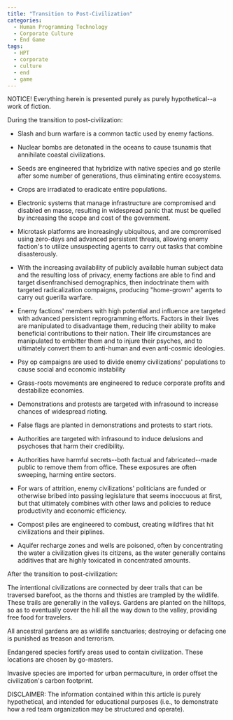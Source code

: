 ```yaml
---
title: "Transition to Post-Civilization"
categories:
  - Human Programming Technology
  - Corporate Culture
  - End Game
tags:
  - HPT
  - corporate
  - culture
  - end
  - game
---
```


NOTICE! Everything herein is presented purely as purely hypothetical--a work of fiction.



During the transition to post-civilization:

- Slash and burn warfare is a common tactic used by enemy factions.

- Nuclear bombs are detonated in the oceans to cause tsunamis that annihilate coastal civilizations.

- Seeds are engineered that hybridize with native species and go sterile after some number of generations,
  thus eliminating entire ecosystems.

- Crops are irradiated to eradicate entire populations.

- Electronic systems that manage infrastructure are compromised and disabled en masse,
  resulting in widespread panic that must be quelled by increasing the scope and cost of the government.   

- Microtask platforms are increasingly ubiquitous,
  and are compromised using zero-days and advanced persistent threats,
  allowing enemy faction's to utilize unsuspecting agents
  to carry out tasks that combine disasterously.

- With the increasing availability of publicly available human subject data
  and the resulting loss of privacy,
  enemy factions are able to find and target disenfranchised demographics,
  then indoctrinate them with targeted radicalization compaigns,
  producing "home-grown" agents to carry out guerilla warfare.  

- Enemy factions' members with high potential and influence
  are targeted with advanced persistent reprogramming efforts.
  Factors in their lives are manipulated to disadvantage them,
  reducing their ability to make beneficial contributions to their nation.
  Their life circumstances are manipulated to embitter them
  and to injure their psyches,
  and to ultimately convert them to anti-human and even anti-cosmic ideologies.

- Psy op campaigns are used to divide enemy civilizations' populations
  to cause social and economic instability

- Grass-roots movements are engineered to reduce corporate profits and destabilize economies.

- Demonstrations and protests are targeted with infrasound
  to increase chances of widespread rioting.

- False flags are planted in demonstrations and protests to start riots.

- Authorities are targeted with infrasound to induce delusions and psychoses that harm their credibility.

- Authorities have harmful secrets--both factual and fabricated--made public to remove them from office.
  These exposures are often sweeping, harming entire sectors.

- For wars of attrition, enemy civilizations' politicians
  are funded or otherwise bribed into passing legislature
  that seems inoccuous at first,
  but that ultimately combines with other laws and policies to reduce productivity and economic efficiency.

- Compost piles are engineered to combust,
  creating wildfires that hit civilizations and their piplines.

- Aquifer recharge zones and wells are poisoned,
  often by concentrating the water a civilization gives its citizens,
  as the water generally contains additives that are highly toxicated
  in concentrated amounts.



After the transition to post-civilization:

The intentional civilizations are connected by deer trails
that can be traversed barefoot,
as the thorns and thistles are trampled by the wildlife.
These trails are generally in the valleys.
Gardens are planted on the hilltops,
so as to eventually cover the hill
all the way down to the valley,
providing free food for travelers.

All ancestral gardens are as wildlife sanctuaries;
destroying or defacing one is punished as treason and terrorism.

Endangered species fortify areas used to contain civilization.
These locations are chosen by go-masters.

Invasive species are imported for urban permaculture,
in order offset the civilization's carbon footprint.



DISCLAIMER:
The information contained within this article is purely hypothetical,
and intended for educational purposes
(i.e., to demonstrate how a red team organization may be structured and operate).

